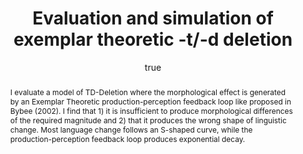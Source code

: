 ---
layout: paper
title: "Evaluation and simulation of exemplar theoretic -t/-d deletion"
year: 2008
author: [ { name: "Josef Fruehwald", url: "https://jofrhwld.github.io" }]
abstract: "I evaluate a model of TD-Deletion where the morphological effect is generated by an Exemplar Theoretic
		production-perception feedback loop like proposed in Bybee (2002). I find that 1) it is insufficient to
		produce morphological differences of the required magnitude and 2) that it produces the wrong shape of 
		linguistic change. Most language change follows an S-shaped curve, while the production-perception
		feedback loop produces exponential decay."
presented: [{conf: "NWAV 37"} ]
published: []
docs: [{format: "Handout [PDF]", url: "/papers/Fruehwald_2008_NWAV37.pdf", local: true }]
categories: [talk]
display-category: Talk
comments: true
---